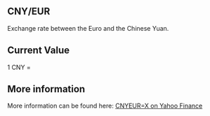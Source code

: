 ## CNY/EUR

Exchange rate between the Euro and the Chinese Yuan.

## Current Value

1 CNY = <Value topic="finance/stock-exchange/currency/CNY/EUR" decimals="3" unit="EUR"/>

## More information

More information can be found here: [CNYEUR=X on Yahoo Finance](https://finance.yahoo.com/quote/CNYEUR=X/)
